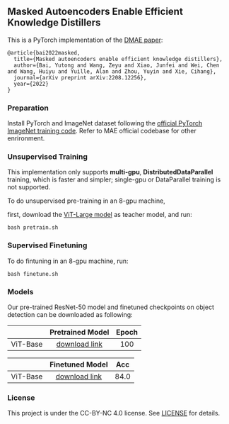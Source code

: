 

## Masked Autoencoders Enable Efficient Knowledge Distillers


This is a PyTorch implementation of the [DMAE paper](https://arxiv.org/abs/2208.12256):
```
@article{bai2022masked,
  title={Masked autoencoders enable efficient knowledge distillers},
  author={Bai, Yutong and Wang, Zeyu and Xiao, Junfei and Wei, Chen and Wang, Huiyu and Yuille, Alan and Zhou, Yuyin and Xie, Cihang},
  journal={arXiv preprint arXiv:2208.12256},
  year={2022}
}
```


### Preparation

Install PyTorch and ImageNet dataset following the [official PyTorch ImageNet training code](https://github.com/pytorch/examples/tree/master/imagenet). Refer to MAE official codebase for other enrironment.



### Unsupervised Training

This implementation only supports **multi-gpu**, **DistributedDataParallel** training, which is faster and simpler; single-gpu or DataParallel training is not supported.

To do unsupervised pre-training in an 8-gpu machine,

first, download the [ViT-Large model](https://drive.google.com/drive/folders/1tCdXhi_pWbRSgdUcmyOyP5mE0GMnpeC9?usp=sharing) as teacher model, and run:
```
bash pretrain.sh
```


### Supervised Finetuning
To do fintuning in an 8-gpu machine, run:

```
bash finetune.sh
```


### Models

Our pre-trained ResNet-50 model and finetuned checkpoints on object detection can be downloaded as following:


|             |                                          Pretrained Model                                           | Epoch | 
| ----------- | :-------------------------------------------------------------------------------------------------: | :------: 
| ViT-Base   | [download link](https://drive.google.com/drive/folders/1tCdXhi_pWbRSgdUcmyOyP5mE0GMnpeC9?usp=sharing) |   100   | 



|             |                                          Finetuned Model                                           | Acc | 
| ----------- | :-------------------------------------------------------------------------------------------------: | :------: 
| ViT-Base   | [download link](https://drive.google.com/drive/folders/1tCdXhi_pWbRSgdUcmyOyP5mE0GMnpeC9?usp=sharing) |   84.0   | 




### License

This project is under the CC-BY-NC 4.0 license. See [LICENSE](LICENSE) for details.
